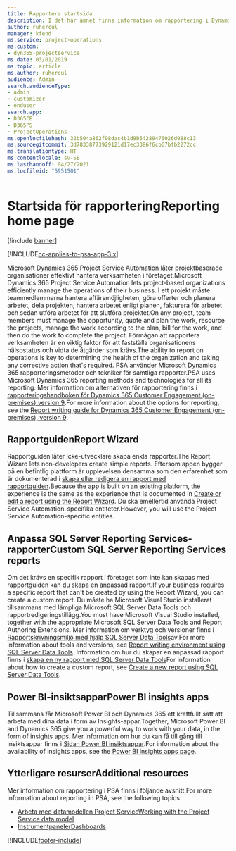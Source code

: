 ```yaml
---
title: Rapportera startsida
description: I det här ämnet finns information om rapportering i Dynamics 365 Project Service Automation.
author: ruhercul
manager: kfend
ms.service: project-operations
ms.custom:
- dyn365-projectservice
ms.date: 03/01/2019
ms.topic: article
ms.author: ruhercul
audience: Admin
search.audienceType:
- admin
- customizer
- enduser
search.app:
- D365CE
- D365PS
- ProjectOperations
ms.openlocfilehash: 32b504a862f98dac4b1d9b54289476026d988c13
ms.sourcegitcommit: 3d78338773929121d17ec3386f6cb67bfb2272cc
ms.translationtype: HT
ms.contentlocale: sv-SE
ms.lasthandoff: 04/27/2021
ms.locfileid: "5951501"
---
```

# <a name="reporting-home-page"></a><span data-ttu-id="86c5e-103">Startsida för rapportering</span><span class="sxs-lookup"><span data-stu-id="86c5e-103">Reporting home page</span></span>

[!include [banner](../includes/psa-now-project-operations.md)]

[!INCLUDE[cc-applies-to-psa-app-3.x](../includes/cc-applies-to-psa-app-3x.md)]

<span data-ttu-id="86c5e-104">Microsoft Dynamics 365 Project Service Automation låter projektbaserade organisationer effektivt hantera verksamheten i företaget.</span><span class="sxs-lookup"><span data-stu-id="86c5e-104">Microsoft Dynamics 365 Project Service Automation lets project-based organizations efficiently manage the operations of their business.</span></span> <span data-ttu-id="86c5e-105">I ett projekt måste teammedlemmarna hantera affärsmöjligheten, göra offerter och planera arbetet, dela projekten, hantera arbetet enligt planen, fakturera för arbetet och sedan utföra arbetet för att slutföra projektet.</span><span class="sxs-lookup"><span data-stu-id="86c5e-105">On any project, team members must manage the opportunity, quote and plan the work, resource the projects, manage the work according to the plan, bill for the work, and then do the work to complete the project.</span></span> <span data-ttu-id="86c5e-106">Förmågan att rapportera verksamheten är en viktig faktor för att fastställa organisationens hälsostatus och vidta de åtgärder som krävs.</span><span class="sxs-lookup"><span data-stu-id="86c5e-106">The ability to report on operations is key to determining the health of the organization and taking any corrective action that's required.</span></span> <span data-ttu-id="86c5e-107">PSA använder Microsoft Dynamics 365 rapporteringsmetoder och tekniker för samtliga rapporter.</span><span class="sxs-lookup"><span data-stu-id="86c5e-107">PSA uses Microsoft Dynamics 365 reporting methods and technologies for all its reporting.</span></span> <span data-ttu-id="86c5e-108">Mer information om alternativen för rapportering finns i [rapporteringshandboken för Dynamics 365 Customer Engagement (on-premises) version 9](/dynamics365/customerengagement/on-premises/analytics/reporting-analytics-with-dynamics-365).</span><span class="sxs-lookup"><span data-stu-id="86c5e-108">For more information about the options for reporting, see the [Report writing guide for Dynamics 365 Customer Engagement (on-premises), version 9](/dynamics365/customerengagement/on-premises/analytics/reporting-analytics-with-dynamics-365).</span></span>

## <a name="report-wizard"></a><span data-ttu-id="86c5e-109">Rapportguiden</span><span class="sxs-lookup"><span data-stu-id="86c5e-109">Report Wizard</span></span>

<span data-ttu-id="86c5e-110">Rapportguiden låter icke-utvecklare skapa enkla rapporter.</span><span class="sxs-lookup"><span data-stu-id="86c5e-110">The Report Wizard lets non-developers create simple reports.</span></span> <span data-ttu-id="86c5e-111">Eftersom appen bygger på en befintlig plattform är upplevelsen densamma som den erfarenhet som är dokumenterad i [skapa eller redigera en rapport med rapportguiden](/dynamics365/customerengagement/on-premises/basics/create-edit-copy-report-wizard).</span><span class="sxs-lookup"><span data-stu-id="86c5e-111">Because the app is built on an existing platform, the experience is the same as the experience that is documented in [Create or edit a report using the Report Wizard](/dynamics365/customerengagement/on-premises/basics/create-edit-copy-report-wizard).</span></span> <span data-ttu-id="86c5e-112">Du ska emellertid använda Project Service Automation-specifika entiteter.</span><span class="sxs-lookup"><span data-stu-id="86c5e-112">However, you will use the Project Service Automation-specific entities.</span></span>

## <a name="custom-sql-server-reporting-services-reports"></a><span data-ttu-id="86c5e-113">Anpassa SQL Server Reporting Services-rapporter</span><span class="sxs-lookup"><span data-stu-id="86c5e-113">Custom SQL Server Reporting Services reports</span></span>

<span data-ttu-id="86c5e-114">Om det krävs en specifik rapport i företaget som inte kan skapas med rapportguiden kan du skapa en anpassad rapport.</span><span class="sxs-lookup"><span data-stu-id="86c5e-114">If your business requires a specific report that can't be created by using the Report Wizard, you can create a custom report.</span></span> <span data-ttu-id="86c5e-115">Du måste ha Microsoft Visual Studio installerat tillsammans med lämpliga Microsoft SQL Server Data Tools och rapportredigeringstillägg.</span><span class="sxs-lookup"><span data-stu-id="86c5e-115">You must have Microsoft Visual Studio installed, together with the appropriate Microsoft SQL Server Data Tools and Report Authoring Extensions.</span></span> <span data-ttu-id="86c5e-116">Mer information om verktyg och versioner finns i [Rapportskrivningsmiljö med hjälp SQL Server Data Tools](/dynamics365/customerengagement/on-premises/analytics/report-writing-environment-using-sql-server-data-tools)av.</span><span class="sxs-lookup"><span data-stu-id="86c5e-116">For more information about tools and versions, see [Report writing environment using SQL Server Data Tools](/dynamics365/customerengagement/on-premises/analytics/report-writing-environment-using-sql-server-data-tools).</span></span> <span data-ttu-id="86c5e-117">Information om hur du skapar en anpassad rapport finns i [skapa en ny rapport med SQL Server Data Tools](/dynamics365/customerengagement/on-premises/analytics/create-a-new-report-using-sql-server-data-tools)</span><span class="sxs-lookup"><span data-stu-id="86c5e-117">For information about how to create a custom report, see [Create a new report using SQL Server Data Tools](/dynamics365/customerengagement/on-premises/analytics/create-a-new-report-using-sql-server-data-tools).</span></span>

## <a name="power-bi-insights-apps"></a><span data-ttu-id="86c5e-118">Power BI-insiktsappar</span><span class="sxs-lookup"><span data-stu-id="86c5e-118">Power BI insights apps</span></span>

<span data-ttu-id="86c5e-119">Tillsammans får Microsoft Power BI och Dynamics 365 ett kraftfullt sätt att arbeta med dina data i form av Insights-appar.</span><span class="sxs-lookup"><span data-stu-id="86c5e-119">Together, Microsoft Power BI and Dynamics 365 give you a powerful way to work with your data, in the form of insights apps.</span></span> <span data-ttu-id="86c5e-120">Mer information om hur du kan få till gång till insiktsappar finns i [Sidan Power BI insiktsappar](https://powerbi.microsoft.com/power-bi-insights-apps/).</span><span class="sxs-lookup"><span data-stu-id="86c5e-120">For information about the availability of insights apps, see the [Power BI insights apps page](https://powerbi.microsoft.com/power-bi-insights-apps/).</span></span>


## <a name="additional-resources"></a><span data-ttu-id="86c5e-121">Ytterligare resurser</span><span class="sxs-lookup"><span data-stu-id="86c5e-121">Additional resources</span></span>
<span data-ttu-id="86c5e-122">Mer information om rapportering i PSA finns i följande avsnitt:</span><span class="sxs-lookup"><span data-stu-id="86c5e-122">For more information about reporting in PSA, see the following topics:</span></span>

- [<span data-ttu-id="86c5e-123">Arbeta med datamodellen Project Service</span><span class="sxs-lookup"><span data-stu-id="86c5e-123">Working with the Project Service data model</span></span>](reports-working-project-service-data-model.md)
- [<span data-ttu-id="86c5e-124">Instrumentpaneler</span><span class="sxs-lookup"><span data-stu-id="86c5e-124">Dashboards</span></span>](reports-dashboards.md)



[!INCLUDE[footer-include](../includes/footer-banner.md)]